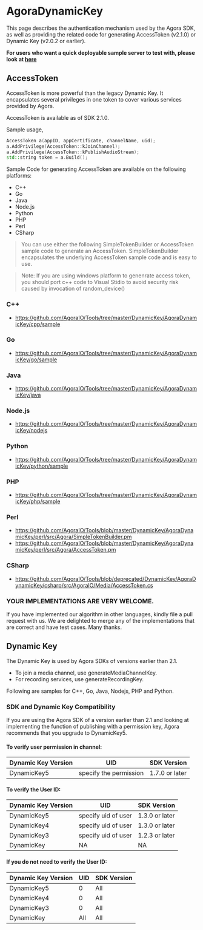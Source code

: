 # AgoraDynamicKey

This page describes the authentication mechanism used by the Agora SDK, as well as providing the related code for generating AccessToken (v2.1.0) or Dynamic Key (v2.0.2 or earlier).

**For users who want a quick deployable sample server to test with, please look at [here](https://github.com/AgoraIO-Community/TokenServer-nodejs)**

## AccessToken

AccessToken is more powerful than the legacy Dynamic Key. It encapsulates several privileges in one token to cover various services provided by Agora.

AccessToken is available as of SDK 2.1.0.

Sample usage,

```c++
AccessToken a(appID, appCertificate, channelName, uid);
a.AddPrivilege(AccessToken::kJoinChannel);
a.AddPrivilege(AccessToken::kPublishAudioStream);
std::string token = a.Build();
```
Sample Code for generating AccessToken are available on the following platforms:

 + C++
 + Go
 + Java
 + Node.js
 + Python
 + PHP
 + Perl
 + CSharp

> You can use either the following SimpleTokenBuilder or AccessToken sample code to generate an AccessToken. SimpleTokenBuilder encapsulates the underlying AccessToken sample code and is easy to use.

> Note: If you are using windows platform to genenrate access token, you should port c++ code to Visual Stidio to avoid security risk caused by invocation of random_device()

### C++

+ https://github.com/AgoraIO/Tools/tree/master/DynamicKey/AgoraDynamicKey/cpp/sample

### Go

+ https://github.com/AgoraIO/Tools/tree/master/DynamicKey/AgoraDynamicKey/go/sample

### Java

+ https://github.com/AgoraIO/Tools/tree/master/DynamicKey/AgoraDynamicKey/java

### Node.js

+ https://github.com/AgoraIO/Tools/tree/master/DynamicKey/AgoraDynamicKey/nodejs

### Python

+ https://github.com/AgoraIO/Tools/tree/master/DynamicKey/AgoraDynamicKey/python/sample

### PHP

+ https://github.com/AgoraIO/Tools/tree/master/DynamicKey/AgoraDynamicKey/php/sample

### Perl

+ https://github.com/AgoraIO/Tools/blob/master/DynamicKey/AgoraDynamicKey/perl/src/Agora/SimpleTokenBuilder.pm
+ https://github.com/AgoraIO/Tools/blob/master/DynamicKey/AgoraDynamicKey/perl/src/Agora/AccessToken.pm

### CSharp

+ https://github.com/AgoraIO/Tools/blob/deprecated/DynamicKey/AgoraDynamicKey/csharp/src/AgoraIO/Media/AccessToken.cs

### **YOUR IMPLEMENTATIONS ARE VERY WELCOME.**

If you have implemented our algorithm in other languages, kindly file a pull request with us. We are delighted to merge any of the implementations that are correct and have test cases. Many thanks.


## Dynamic Key

The Dynamic Key is used by Agora SDKs of versions earlier than 2.1.

 + To join a media channel, use generateMediaChannelKey.
 + For recording services, use generateRecordingKey.

Following are samples for C++, Go, Java, Nodejs, PHP and Python.

### SDK and Dynamic Key Compatibility

If you are using the Agora SDK of a version earlier than 2.1 and looking at implementing the function of publishing with a permission key, Agora recommends that you upgrade to DynamicKey5.

#### To verify user permission in channel:
| Dynamic Key Version | UID | SDK Version  |
|---|---|---|
| DynamicKey5  | specify the permission | 1.7.0 or later  |


#### To verify the User ID:

| Dynamic Key Version | UID | SDK Version  |
|---|---|---|
| DynamicKey5  | specify uid of user | 1.3.0 or later  |
| DynamicKey4  | specify uid of user | 1.3.0 or later  |
| DynamicKey3  | specify uid of user  | 1.2.3 or later  |
| DynamicKey  |  NA |  NA |

#### If you do not need to verify the User ID:

| Dynamic Key Version | UID | SDK Version  |
|---|---|---|
| DynamicKey5  | 0 | All |
| DynamicKey4  | 0 | All |
| DynamicKey3  | 0 | All |
| DynamicKey  | All | All |

